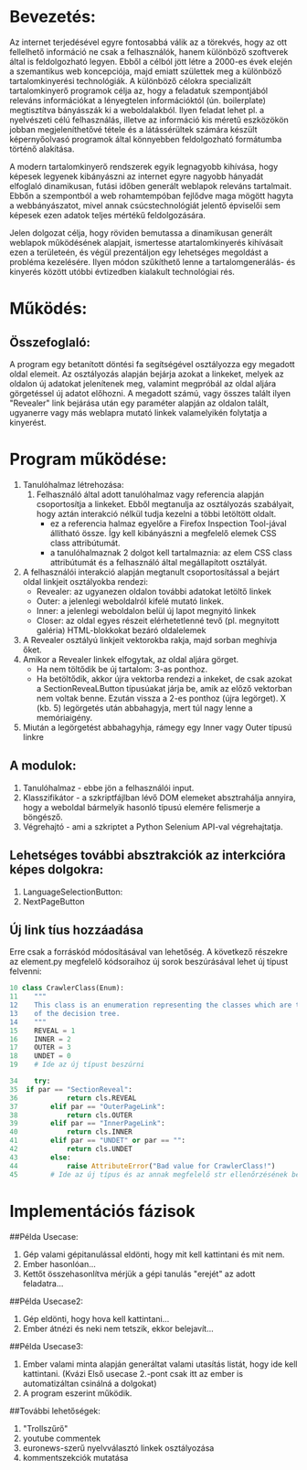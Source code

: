 # Bevezetés:

Az internet terjedésével egyre fontosabbá válik az a törekvés, hogy az ott fellelhető információ ne csak a felhasználók, hanem különböző szoftverek által is feldolgozható legyen. Ebből a célból jött létre a 2000-es évek elején a szemantikus web koncepciója, majd emiatt születtek meg a különböző tartalomkinyerési technológiák. A különböző célokra specializált tartalomkinyerő programok célja az, hogy a feladatuk szempontjából releváns információkat a lényegtelen információktól (ún. boilerplate) megtisztítva bányásszák ki a weboldalakból. Ilyen feladat lehet pl. a nyelvészeti célú felhasználás, illetve az információ kis méretű eszközökön jobban megjeleníthetővé tétele és a látássérültek számára készült képernyőolvasó programok által könnyebben feldolgozható formátumba történő alakítása.

A modern tartalomkinyerő rendszerek egyik legnagyobb kihívása, hogy képesek legyenek kibányászni az internet egyre nagyobb hányadát elfoglaló dinamikusan, futási időben generált weblapok releváns tartalmait. Ebbőn a szempontból a web rohamtempóban fejlődve maga mögött hagyta a webbányászatot, mivel annak csúcstechnológiát jelentő épviselői sem képesek ezen adatok teljes mértékű feldolgozására.

Jelen dolgozat célja, hogy röviden bemutassa a dinamikusan generált weblapok működésének alapjait, ismertesse atartalomkinyerés kihívásait ezen a területeén, és végül prezentáljon egy lehetséges megoldást a probléma kezelésére. Ilyen módon szűkíthető lenne a tartalomgenerálás- és kinyerés között utóbbi évtizedben kialakult technológiai rés.


# Működés:

## Összefoglaló:
A program egy betanított döntési fa segítségével osztályozza egy megadott oldal elemeit. Az osztályozás alapján bejárja azokat a linkeket, melyek az oldalon új adatokat jelenítenek meg, valamint megpróbál az oldal aljára görgetéssel új adatot előhozni. A megadott számú, vagy összes talált ilyen "Revealer" link bejárása után egy paraméter alapján az oldalon talált, ugyanerre vagy más weblapra mutató linkek valamelyikén folytatja a kinyerést.  

# Program működése:
1. Tanulóhalmaz létrehozása:
    1. Felhasználó által adott tanulóhalmaz vagy referencia alapján csoportosítja a linkeket. Ebből megtanulja az osztályozás szabályait, hogy aztán interakció nélkül tudja kezelni a többi letöltött oldalt.
        * ez a referencia halmaz egyelőre a Firefox Inspection Tool-jával állítható össze. Így kell kibányászni a megfelelő elemek CSS class attribútumát.
        * a tanulóhalmaznak 2 dolgot kell tartalmaznia: az elem CSS class attribútumát és a felhasználó által megállapított osztályát.
2. A felhasználói interakció alapján megtanult csoportosítással a bejárt oldal linkjeit osztályokba rendezi: 
    * Revealer: az ugyanezen oldalon további adatokat letöltő linkek 
    * Outer: a jelenlegi weboldalról kifelé mutató linkek. 
    * Inner: a jelenlegi weboldalon belül új lapot megnyitó linkek
    * Closer: az oldal egyes részeit elérhetetlenné tevő (pl. megnyitott galéria) HTML-blokkokat bezáró oldalelemek
3. A Revealer osztályú linkjeit vektorokba rakja, majd sorban meghívja őket.
4. Amikor a Revealer linkek elfogytak, az oldal aljára görget. 
    * Ha nem töltődik be új tartalom: 3-as ponthoz.
    * Ha betöltődik, akkor újra vektorba rendezi a inkeket, de csak azokat a SectionReveaLButton típusúakat járja be, amik az előző vektorban nem voltak benne. Ezután vissza a 2-es ponthoz (újra legörget). X (kb. 5) legörgetés után abbahagyja, mert túl nagy lenne a memóriaigény.
5.  Miután a legörgetést abbahagyhja, rámegy egy Inner vagy Outer típusú linkre

## A modulok:
1. Tanulóhalmaz - ebbe jön a felhasználói input.
2. Klasszifikátor - a szkriptfájlban lévő DOM elemeket absztrahálja annyira, hogy a weboldal bármelyik hasonló típusú elemére felismerje a böngésző.
3. Végrehajtó - ami a szkriptet a Python Selenium API-val végrehajtatja.

## Lehetséges további absztrakciók az interkcióra képes dolgokra:
1. LanguageSelectionButton:
2. NextPageButton

## Új link tíus hozzáadása

Erre csak a forráskód módosításával van lehetőség. A következő részekre az element.py megfelelő kódsoraihoz új sorok beszúrásával lehet új típust felvenni:
```python
10 class CrawlerClass(Enum):
11    """
12    This class is an enumeration representing the classes which are the output
13    of the decision tree.
14    """
15    REVEAL = 1
16    INNER = 2
17    OUTER = 3
18    UNDET = 0
19    # Ide az új típust beszúrni 
```
```python
34    try:
35	if par == "SectionReveal":
36            return cls.REVEAL
37        elif par == "OuterPageLink":
38            return cls.OUTER
39        elif par == "InnerPageLink":
40            return cls.INNER
41        elif par == "UNDET" or par == "":
42            return cls.UNDET
43        else:
44            raise AttributeError("Bad value for CrawlerClass!")
45        # Ide az új típus és az annak megfelelő str ellenőrzésének beszúrása
```

# Implementációs fázisok
##Példa Usecase:
1. Gép valami gépitanulással eldönti, hogy mit kell kattintani és mit nem.
2. Ember hasonlóan...
3. Kettőt összehasonlítva mérjük a gépi tanulás "erejét" az adott feladatra...

##Példa Usecase2:
1. Gép eldönti, hogy hova kell kattintani...
2. Ember átnézi és neki nem tetszik, ekkor belejavít...

##Példa Usecase3:
1. Ember valami minta alapján generáltat valami utasítás listát, hogy ide kell kattintani. (Kvázi Első usecase 2.-pont csak itt az ember is automatizáltan csinálná a dolgokat)
2. A program eszerint működik.

##További lehetőségek:

1. "Trollszűrő"
2. youtube commentek
3. euronews-szerű nyelvválasztó linkek osztályozása
4. kommentszekciók mutatása

